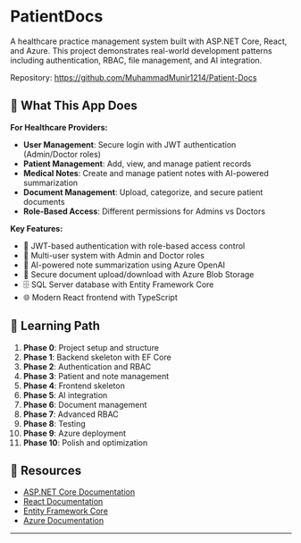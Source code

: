 # PatientDocs

A healthcare practice management system built with ASP.NET Core, React, and Azure. This project demonstrates real-world development patterns including authentication, RBAC, file management, and AI integration.

Repository: https://github.com/MuhammadMunir1214/Patient-Docs

## 🎯 What This App Does

**For Healthcare Providers:**
- **User Management**: Secure login with JWT authentication (Admin/Doctor roles)
- **Patient Management**: Add, view, and manage patient records
- **Medical Notes**: Create and manage patient notes with AI-powered summarization
- **Document Management**: Upload, categorize, and secure patient documents
- **Role-Based Access**: Different permissions for Admins vs Doctors

**Key Features:**
- 🔐 JWT-based authentication with role-based access control
- 👥 Multi-user system with Admin and Doctor roles
- 📝 AI-powered note summarization using Azure OpenAI
- 📁 Secure document upload/download with Azure Blob Storage
- 🗄️ SQL Server database with Entity Framework Core
- 🌐 Modern React frontend with TypeScript


## 📖 Learning Path

1. **Phase 0**: Project setup and structure
2. **Phase 1**: Backend skeleton with EF Core
3. **Phase 2**: Authentication and RBAC
4. **Phase 3**: Patient and note management
5. **Phase 4**: Frontend skeleton
6. **Phase 5**: AI integration
7. **Phase 6**: Document management
8. **Phase 7**: Advanced RBAC
9. **Phase 8**: Testing
10. **Phase 9**: Azure deployment
11. **Phase 10**: Polish and optimization


## 🔗 Resources

- [ASP.NET Core Documentation](https://docs.microsoft.com/en-us/aspnet/core/)
- [React Documentation](https://react.dev/)
- [Entity Framework Core](https://docs.microsoft.com/en-us/ef/core/)
- [Azure Documentation](https://docs.microsoft.com/en-us/azure/)

---

